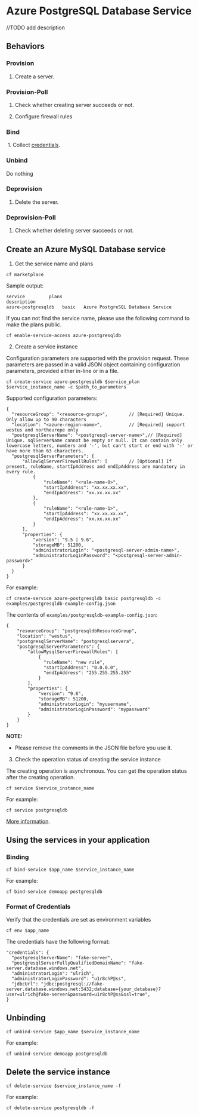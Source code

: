 # Azure PostgreSQL Database Service

//TODO add description

## Behaviors

### Provision
  
  1. Create a server.
  
### Provision-Poll
  
  1. Check whether creating server succeeds or not.
  
  2. Configure firewall rules
  
### Bind
  
  1. Collect [credentials](./azure-postgresql-db.md#format-of-credentials).
  
### Unbind

  Do nothing
  
### Deprovision

  1. Delete the server.

### Deprovision-Poll

  1. Check whether deleting server succeeds or not.

## Create an Azure MySQL Database service

1. Get the service name and plans

  ```
  cf marketplace
  ```

  Sample output:

  ```
  service         plans                                                                                                                                                            description
  azure-postgresqldb   basic   Azure PostgreSQL Database Service
  ```

  If you can not find the service name, please use the following command to make the plans public.

  ```
  cf enable-service-access azure-postgresqldb
  ```

2. Create a service instance

  Configuration parameters are supported with the provision request. These parameters are passed in a valid JSON object containing configuration parameters, provided either in-line or in a file.

  ```
  cf create-service azure-postgresqldb $service_plan $service_instance_name -c $path_to_parameters
  ```

  Supported configuration parameters:

  ```
  {
    "resourceGroup": "<resource-group>",        // [Required] Unique. Only allow up to 90 characters
    "location": "<azure-region-name>",          // [Required] support westus and northeurope only
    "postgresqlServerName": "<postgresql-server-name>",// [Required] Unique. sqlServerName cannot be empty or null. It can contain only lowercase letters, numbers and '-', but can't start or end with '-' or have more than 63 characters. 
    "postgresqlServerParameters": {
        "allowSqlServerFirewallRules": [        // [Optional] If present, ruleName, startIpAddress and endIpAddress are mandatory in every rule.
            {
                "ruleName": "<rule-name-0>",
                "startIpAddress": "xx.xx.xx.xx",
                "endIpAddress": "xx.xx.xx.xx"
            },
            {
                "ruleName": "<rule-name-1>",
                "startIpAddress": "xx.xx.xx.xx",
                "endIpAddress": "xx.xx.xx.xx"
            }
        ],
        "properties": {
            "version": "9.5 | 9.6",
            "storageMB": 51200,
            "administratorLogin": "<postgresql-server-admin-name>",
            "administratorLoginPassword": "<postgresql-server-admin-password>"
        }
    }
  }
  ```

  For example:

  ```
  cf create-service azure-postgresqldb basic postgresqldb -c examples/postgresqldb-example-config.json
  ```

  The contents of `examples/postgresqldb-example-config.json`:

  ```
  {
      "resourceGroup": "postgresqldbResourceGroup",
      "location": "westus",
      "postgresqlServerName": "postgresqlservera",
      "postgresqlServerParameters": {
          "allowMysqlServerFirewallRules": [
              {
                "ruleName": "new rule",
                "startIpAddress": "0.0.0.0",
                "endIpAddress": "255.255.255.255"
              }
          ],
          "properties": {
              "version": "9.6",
              "storageMB": 51200,
              "administratorLogin": "myusername",
              "administratorLoginPassword": "mypassword"
          }
      }
  }
  ```

**NOTE:**

  * Please remove the comments in the JSON file before you use it.

3. Check the operation status of creating the service instance

  The creating operation is asynchronous. You can get the operation status after the creating operation.

  ```
  cf service $service_instance_name
  ```

  For example:

  ```
  cf service postgresqldb
  ```

[More information](http://docs.cloudfoundry.org/devguide/services/managing-services.html#create).

## Using the services in your application

### Binding

  ```
  cf bind-service $app_name $service_instance_name
  ```

  For example:

  ```
  cf bind-service demoapp postgresqldb
  ```

### Format of Credentials

  Verify that the credentials are set as environment variables

  ```
  cf env $app_name
  ```

  The credentials have the following format:

  ```
  "credentials": {
    "postgresqlServerName": "fake-server",
    "postgresqlServerFullyQualifiedDomainName": "fake-server.database.windows.net",
    "administratorLogin": "ulrich",
    "administratorLoginPassword": "u1r8chP@ss",
    "jdbcUrl": "jdbc:postgresql://fake-server.database.windows.net:5432;database={your_database}?user=ulrich@fake-server&password=u1r8chP@ss&ssl=true",
  }

  ```
  
## Unbinding

  ```
  cf unbind-service $app_name $service_instance_name
  ```

  For example:

  ```
  cf unbind-service demoapp postgresqldb
  ```

## Delete the service instance

  ```
  cf delete-service $service_instance_name -f
  ```

  For example:

  ```
  cf delete-service postgresqldb -f
  ```
